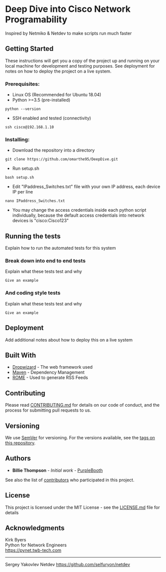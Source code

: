 # Deep Dive into Cisco Network Programability
Inspired by Netmiko & Netdev to make scripts run much faster


## Getting Started

These instructions will get you a copy of the project up and running on your local machine for development and testing purposes. See deployment for notes on how to deploy the project on a live system.

### Prerequisites:

* Linux OS (Recommended for Ubuntu 18.04)
* Python >=3.5 (pre-installed)
```
python --version
```

     
* SSH enabled and tested (connectivity)
```
ssh cisco@192.168.1.10
```

     
     
### Installing:

* Download the repository into a directory
```
git clone https://github.com/omarthe95/DeepDive.git
```

* Run setup.sh
```
bash setup.sh
```

* Edit "IPaddress_Switches.txt" file with your own IP address, each device IP per line
```
nano IPaddress_Switches.txt
```
* You may change the access credentials inside each python script individually, because the default access credentials into network devices is "cisco:Cisco123"




## Running the tests

Explain how to run the automated tests for this system

### Break down into end to end tests

Explain what these tests test and why

```
Give an example
```

### And coding style tests

Explain what these tests test and why

```
Give an example
```

## Deployment

Add additional notes about how to deploy this on a live system

## Built With

* [Dropwizard](http://www.dropwizard.io/1.0.2/docs/) - The web framework used
* [Maven](https://maven.apache.org/) - Dependency Management
* [ROME](https://rometools.github.io/rome/) - Used to generate RSS Feeds

## Contributing

Please read [CONTRIBUTING.md](https://gist.github.com/PurpleBooth/b24679402957c63ec426) for details on our code of conduct, and the process for submitting pull requests to us.

## Versioning

We use [SemVer](http://semver.org/) for versioning. For the versions available, see the [tags on this repository](https://github.com/your/project/tags). 

## Authors

* **Billie Thompson** - *Initial work* - [PurpleBooth](https://github.com/PurpleBooth)

See also the list of [contributors](https://github.com/your/project/contributors) who participated in this project.

## License

This project is licensed under the MIT License - see the [LICENSE.md](LICENSE.md) file for details

## Acknowledgments

Kirk Byers  
Python for Network Engineers  
https://pynet.twb-tech.com  

----------


Sergey Yakovlev
Netdev
https://github.com/selfuryon/netdev
